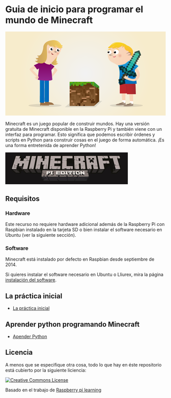 # Guia de inicio para programar el mundo de Minecraft 

![](images/cover.png)

Minecraft es un juego popular de construir mundos. Hay una versión gratuita de Minecraft disponible en la Raspberry Pi y también viene con un interfaz para programar. Esto significa que podemos escribir órdenes y scripts en Python para construir cosas en el juego de forma automática. ¡Es una forma entretenida de aprender Python!

![Minecraft Pi banner](images/minecraft-pi-banner.png)

## Requisitos
### Hardware

Este recurso no requiere hardware adicional además de la Raspberry Pi con Raspbian instalado en la tarjeta SD o bien instalar el software necesario en Ubuntu (ver la siguiente sección).

### Software

Minecraft está instalado por defecto en Raspbian desde septiembre de 2014.

Si quieres instalar el software necesario en Ubuntu o Lliurex, mira la página [instalación del software](minecraftUbuntu.md).

## La práctica inicial

- [La práctica inicial](practicaInicial.md)


## Aprender python programando Minecraft
- [Apender Python](aprende.md) 

## Licencia

A menos que se especifique otra cosa, todo lo que hay en éste repositorio está cubierto por la siguiente liciencia: 

[![Creative Commons License](http://i.creativecommons.org/l/by-sa/4.0/88x31.png)](http://creativecommons.org/licenses/by-sa/4.0/)

Basado en el trabajo de [Raspberry pi learning](https://github.com/raspberrypilearning/getting-started-with-minecraft-pi)